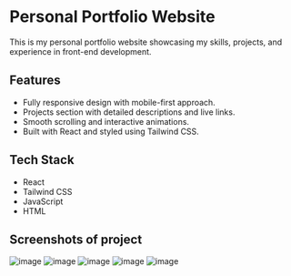 # Personal Portfolio Website

This is my personal portfolio website showcasing my skills, projects, and experience in front-end development.

## Features
- Fully responsive design with mobile-first approach.
- Projects section with detailed descriptions and live links.
- Smooth scrolling and interactive animations.
- Built with React and styled using Tailwind CSS.

## Tech Stack
- React
- Tailwind CSS
- JavaScript
- HTML

## Screenshots of project
![image](https://github.com/user-attachments/assets/e7f2b34f-a06f-4097-b00d-d9ca40015be6)
![image](https://github.com/user-attachments/assets/dbadd185-c006-4983-94ec-fa098c89f66b)
![image](https://github.com/user-attachments/assets/48dd54bb-6621-47dc-a9b2-f1925f8aff17)
![image](https://github.com/user-attachments/assets/ec1e7afa-3267-477e-b697-078f66b41dad)
![image](https://github.com/user-attachments/assets/f0bfa539-c0e1-4ab9-9b82-c09a974c4239)


